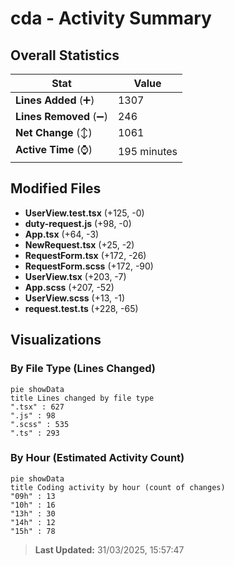 # cda - Activity Summary 

## Overall Statistics

| Stat                   | Value                                                             |
| ---------------------- | ----------------------------------------------------------------- |
| **Lines Added** (➕)   | 1307                                          |
| **Lines Removed** (➖) | 246                                        |
| **Net Change** (↕)    | 1061                |
| **Active Time** (⌚)   | 195 minutes |


## Modified Files
- **UserView.test.tsx** (+125, -0)
- **duty-request.js** (+98, -0)
- **App.tsx** (+64, -3)
- **NewRequest.tsx** (+25, -2)
- **RequestForm.tsx** (+172, -26)
- **RequestForm.scss** (+172, -90)
- **UserView.tsx** (+203, -7)
- **App.scss** (+207, -52)
- **UserView.scss** (+13, -1)
- **request.test.ts** (+228, -65)

## Visualizations

### By File Type (Lines Changed)

```mermaid
pie showData
title Lines changed by file type
".tsx" : 627
".js" : 98
".scss" : 535
".ts" : 293
```

### By Hour (Estimated Activity Count)

```mermaid
pie showData
title Coding activity by hour (count of changes)
"09h" : 13
"10h" : 16
"13h" : 30
"14h" : 12
"15h" : 78
```


> **Last Updated:** 31/03/2025, 15:57:47